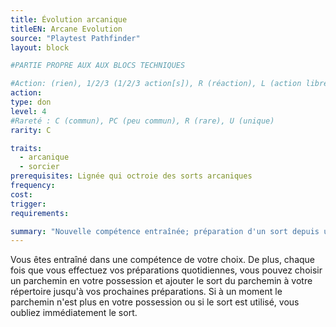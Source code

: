 ```yaml
---
title: Évolution arcanique
titleEN: Arcane Evolution
source: "Playtest Pathfinder"
layout: block

#PARTIE PROPRE AUX AUX BLOCS TECHNIQUES

#Action: (rien), 1/2/3 (1/2/3 action[s]), R (réaction), L (action libre)
action: 
type: don
level: 4
#Rareté : C (commun), PC (peu commun), R (rare), U (unique)
rarity: C

traits:
  - arcanique
  - sorcier
prerequisites: Lignée qui octroie des sorts arcaniques
frequency: 
cost:
trigger: 
requirements: 

summary: "Nouvelle compétence entraînée; préparation d'un sort depuis un parchemin"
---
```


Vous êtes entraîné dans une compétence de votre choix. De plus, chaque fois que vous effectuez vos préparations quotidiennes, vous pouvez choisir un parchemin en votre possession et ajouter le sort du parchemin à votre répertoire jusqu'à vos prochaines préparations. Si à un moment le parchemin n'est plus en votre possession ou si le sort est utilisé, vous oubliez immédiatement le sort.
